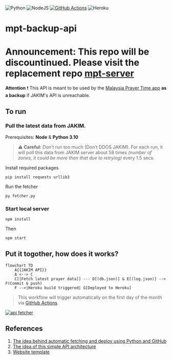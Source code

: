 ![Python](https://img.shields.io/badge/python-3670A0?style=for-the-badge&logo=python&logoColor=ffdd54)
![NodeJS](https://img.shields.io/badge/node.js-6DA55F?style=for-the-badge&logo=node.js&logoColor=white)
[![GitHub Actions](https://img.shields.io/badge/github%20actions-%232671E5.svg?style=for-the-badge&logo=githubactions&logoColor=white)](#put-it-togother-how-does-it-works)
![Heroku](https://img.shields.io/badge/heroku-%23430098.svg?style=for-the-badge&logo=heroku&logoColor=white)

# mpt-backup-api

# Announcement: This repo will be discountinued. Please visit the replacement repo [mpt-server](https://github.com/mptwaktusolat/mpt-server)

**Attention** :exclamation: This API is meant to be used by the [Malaysia Prayer Time app](https://github.com/iqfareez/app_waktu_solat_malaysia) **as a backup** if JAKIM's API is unreachable.

## To run

### Pull the latest data from JAKIM.

Prerequisites: **Node** & **Python 3.10**

> **⚠️ Careful:** Don't run too much (Don't DDOS JAKIM). For each run, it will poll this data from JAKIM server about 58 times _(number of zones, it could be more than that due to retrying)_ every 1.5 secs.

Install required packages

```
pip install requests urllib3
```

Run the fetcher

```
py fetcher.py
```

### Start local server

```
npm install
```

Then

```
npm start
```

## Put it togother, how does it works?

```mermaid
flowchart TD
    A{{JAKIM API}}
    A <--> C
    C[[Fetch latest prayer data]] --- D[(db.json)] & E[(log.json)] --> F(Commit & push)
    F -->|Heroku build triggered| G[Deployed to Heroku]
```

> This workflow will trigger automatically on the first day of the month via [GitHub Actions](https://github.com/iqfareez/mpt-backup-api/actions/workflows/fetcher.yml).

[![api fetcher](https://github.com/iqfareez/mpt-backup-api/actions/workflows/fetcher.yml/badge.svg)](https://github.com/iqfareez/mpt-backup-api/actions/workflows/fetcher.yml)

## References

1. [The idea behind automatic fetching and deploy using Python and GitHub](https://canovasjm.netlify.app/2020/11/29/github-actions-run-a-python-script-on-schedule-and-commit-changes/)
2. [The idea of this simple API architecture](https://youtu.be/FLnxgSZ0DG4)
3. [Website template](https://getbootstrap.com/docs/5.1/examples/starter-template)
